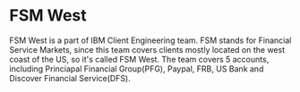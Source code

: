 # FSM West
FSM West is a part of IBM Client Engineering team. FSM stands for Financial Service Markets, since this team covers clients mostly located on the west coast of the US, so it's called FSM West.
The team covers 5 accounts, including Princiapal Financial Group(PFG), Paypal, FRB, US Bank and Discover Financial Service(DFS).
